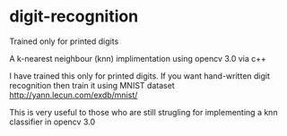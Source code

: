 # digit-recognition
Trained only for printed digits

A k-nearest neighbour (knn) implimentation using opencv 3.0 via c++

I have trained this only for printed digits. If you want hand-written digit recognition then train it using MNIST dataset
http://yann.lecun.com/exdb/mnist/

This is very useful to those who are still strugling for implementing a knn classifier in opencv 3.0
